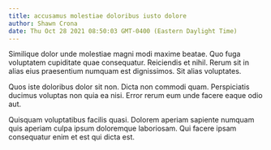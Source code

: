 ```yaml
---
title: accusamus molestiae doloribus iusto dolore
author: Shawn Crona
date: Thu Oct 28 2021 08:50:03 GMT-0400 (Eastern Daylight Time)
---
```

Similique dolor unde molestiae magni modi maxime beatae. Quo fuga voluptatem cupiditate quae consequatur. Reiciendis et nihil. Rerum sit in alias eius praesentium numquam est dignissimos. Sit alias voluptates.

 Quos iste doloribus dolor sit non. Dicta non commodi quam. Perspiciatis ducimus voluptas non quia ea nisi. Error rerum eum unde facere eaque odio aut.

 Quisquam voluptatibus facilis quasi. Dolorem aperiam sapiente numquam quis aperiam culpa ipsum doloremque laboriosam. Qui facere ipsam consequatur enim et est qui dicta est.